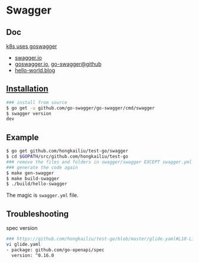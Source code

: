# Swagger

## Doc

[k8s uses goswagger](https://goswagger.io/#who-is-using-this-project)

* [swagger.io](https://swagger.io/docs/specification/about/)
* [goswagger.io](https://goswagger.io/), [go-swagger@github](https://github.com/go-swagger/go-swagger)
* [hello-world.blog](https://ops.tips/blog/a-swagger-golang-hello-world/)


## [Installation](https://goswagger.io/install.html)

```bash
### install from source
$ go get -u github.com/go-swagger/go-swagger/cmd/swagger
$ swagger version
dev
```

## Example

```bash
$ go get github.com/hongkailiu/test-go/swagger
$ cd $GOPATH/src/github.com/hongkailiu/test-go
### remove the files and folders in swagger/swagger EXCEPT swagger.yml
### generate the code again
$ make gen-swagger
$ make build-swagger
$ ./build/hello-swagger 


```

The magic is `swagger.yml` file.

## Troubleshooting

spec version

```bash
### https://github.com/hongkailiu/test-go/blob/master/glide.yaml#L10-L11
vi glide.yaml
- package: github.com/go-openapi/spec
  version: ^0.16.0

```